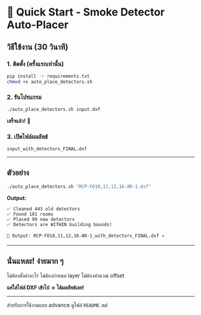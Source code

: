 # 🚀 Quick Start - Smoke Detector Auto-Placer

## วิธีใช้งาน (30 วินาที)

### 1. ติดตั้ง (ครั้งแรกเท่านั้น)

```bash
pip install -r requirements.txt
chmod +x auto_place_detectors.sh
```

### 2. รันโปรแกรม

```bash
./auto_place_detectors.sh input.dxf
```

**เสร็จแล้ว!** 🎉

### 3. เปิดไฟล์ผลลัพธ์

```
input_with_detectors_FINAL.dxf
```

---

## ตัวอย่าง

```bash
./auto_place_detectors.sh "RCP-FO10,11,12,16-AR-1.dxf"
```

**Output:**
```
✅ Cleaned 443 old detectors
✅ Found 101 rooms  
✅ Placed 99 new detectors
✅ Detectors are WITHIN building bounds!

📂 Output: RCP-FO10,11,12,16-AR-1_with_detectors_FINAL.dxf ⭐
```

---

## นั่นแหละ! ง่ายมาก ๆ

ไม่ต้องตั้งค่าอะไร ไม่ต้องกำหนด layer ไม่ต้องคำนวณ offset

**แค่ใส่ไฟล์ DXF เข้าไป → ได้ผลลัพธ์เลย!**

---

สำหรับการใช้งานแบบ advance ดูไฟล์ `README.md`


